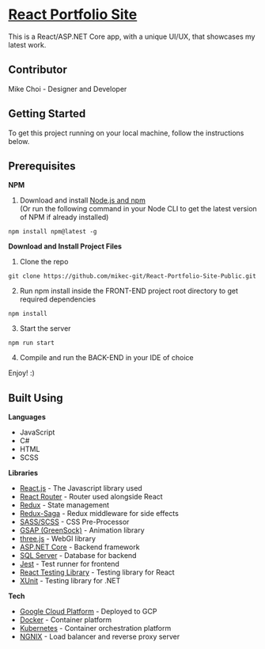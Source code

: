 # [React Portfolio Site](https://www.mikechoi.dev/)
This is a React/ASP.NET Core app, with a unique UI/UX, that showcases my latest work.

## Contributor
Mike Choi - Designer and Developer

## Getting Started
To get this project running on your local machine, follow the instructions below.

## Prerequisites
**NPM**
1) Download and install [Node.js and npm](https://nodejs.org/en/)  
(Or run the following command in your Node CLI to get the latest version of NPM if already installed)
```
npm install npm@latest -g
```

**Download and Install Project Files**
1) Clone the repo
```
git clone https://github.com/mikec-git/React-Portfolio-Site-Public.git
```

2) Run npm install inside the FRONT-END project root directory to get required dependencies
```
npm install
```

3) Start the server
```
npm run start
```

4) Compile and run the BACK-END in your IDE of choice

Enjoy! :)

## Built Using
**Languages**
- JavaScript
- C#
- HTML
- SCSS

**Libraries**
- [React.js](https://reactjs.org/) - The Javascript library used
- [React Router](https://reacttraining.com/react-router/) - Router used alongside React
- [Redux](https://redux.js.org/) - State management
- [Redux-Saga](https://redux-saga.js.org/) - Redux middleware for side effects
- [SASS/SCSS](https://sass-lang.com/) - CSS Pre-Processor
- [GSAP (GreenSock)](https://greensock.com/gsap) - Animation library
- [three.js](https://threejs.org/) - WebGl library
- [ASP.NET Core](https://docs.microsoft.com/en-us/aspnet/core/?view=aspnetcore-2.2) - Backend framework
- [SQL Server](https://www.microsoft.com/en-ca/sql-server/sql-server-2017) - Database for backend
- [Jest](https://jestjs.io/) - Test runner for frontend
- [React Testing Library](https://github.com/kentcdodds/react-testing-library) - Testing library for React
- [XUnit](https://xunit.github.io/) - Testing library for .NET

**Tech**
- [Google Cloud Platform](https://cloud.google.com/) - Deployed to GCP
- [Docker](https://www.docker.com/) - Container platform
- [Kubernetes](https://kubernetes.io/) - Container orchestration platform
- [NGNIX](https://www.nginx.com/) - Load balancer and reverse proxy server
